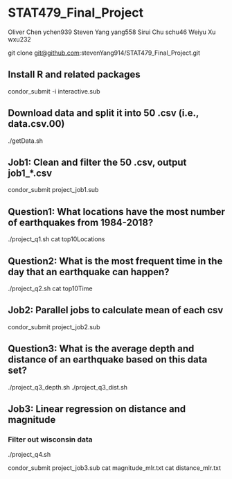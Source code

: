 # STAT479_Final_Project

Oliver Chen ychen939
Steven Yang yang558
Sirui Chu schu46
Weiyu Xu wxu232

git clone git@github.com:stevenYang914/STAT479_Final_Project.git

## Install R and related packages
condor_submit -i interactive.sub

## Download data and split it into 50 .csv (i.e., data.csv.00)
./getData.sh

## Job1: Clean and filter the 50 .csv, output job1_*.csv
condor_submit project_job1.sub

## Question1: What locations have the most number of earthquakes from 1984-2018?
./project_q1.sh
cat top10Locations

## Question2: What is the most frequent time in the day that an earthquake can happen?
./project_q2.sh
cat top10Time

## Job2: Parallel jobs to calculate mean of each csv
condor_submit project_job2.sub

## Question3: What is the average depth and distance of an earthquake based on this data set?
./project_q3_depth.sh
./project_q3_dist.sh

## Job3: Linear regression on distance and magnitude
### Filter out wisconsin data
./project_q4.sh

condor_submit project_job3.sub
cat magnitude_mlr.txt
cat distance_mlr.txt
